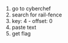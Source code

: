  1. go to cyberchef
 1. search for rail-fence
 1. key: 4   -    offset: 0
 1. paste text
 1. get flag 
